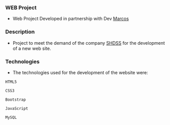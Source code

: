 ### WEB Project

- Web Project Developed in partnership with Dev [Marcos](https://github.com/MarcosV07)

### Description

- Project to meet the demand of the company [SHDSS](https://shdss.org.br/) for the development of a new web site.

### Technologies

- The technologies used for the development of the website were:

 ```HTML5```

 ```CSS3```

 ```Bootstrap```

 ```JavaScript```

 ```MySQL```
